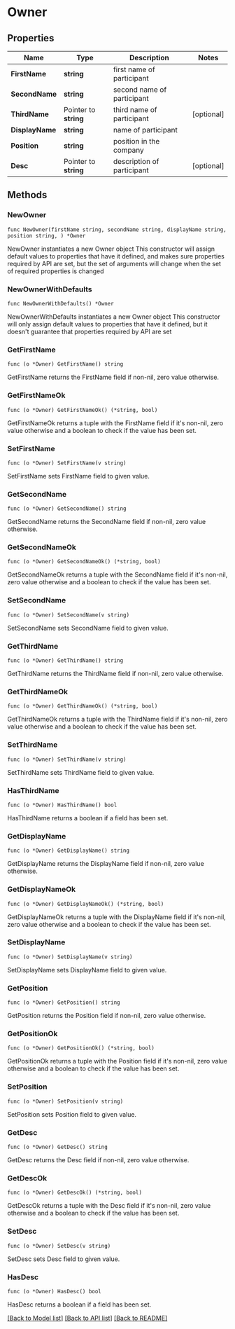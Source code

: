 # Owner

## Properties

Name | Type | Description | Notes
------------ | ------------- | ------------- | -------------
**FirstName** | **string** | first name of participant | 
**SecondName** | **string** | second name of participant | 
**ThirdName** | Pointer to **string** | third name of participant | [optional] 
**DisplayName** | **string** | name of participant | 
**Position** | **string** | position in the company | 
**Desc** | Pointer to **string** | description of participant | [optional] 

## Methods

### NewOwner

`func NewOwner(firstName string, secondName string, displayName string, position string, ) *Owner`

NewOwner instantiates a new Owner object
This constructor will assign default values to properties that have it defined,
and makes sure properties required by API are set, but the set of arguments
will change when the set of required properties is changed

### NewOwnerWithDefaults

`func NewOwnerWithDefaults() *Owner`

NewOwnerWithDefaults instantiates a new Owner object
This constructor will only assign default values to properties that have it defined,
but it doesn't guarantee that properties required by API are set

### GetFirstName

`func (o *Owner) GetFirstName() string`

GetFirstName returns the FirstName field if non-nil, zero value otherwise.

### GetFirstNameOk

`func (o *Owner) GetFirstNameOk() (*string, bool)`

GetFirstNameOk returns a tuple with the FirstName field if it's non-nil, zero value otherwise
and a boolean to check if the value has been set.

### SetFirstName

`func (o *Owner) SetFirstName(v string)`

SetFirstName sets FirstName field to given value.


### GetSecondName

`func (o *Owner) GetSecondName() string`

GetSecondName returns the SecondName field if non-nil, zero value otherwise.

### GetSecondNameOk

`func (o *Owner) GetSecondNameOk() (*string, bool)`

GetSecondNameOk returns a tuple with the SecondName field if it's non-nil, zero value otherwise
and a boolean to check if the value has been set.

### SetSecondName

`func (o *Owner) SetSecondName(v string)`

SetSecondName sets SecondName field to given value.


### GetThirdName

`func (o *Owner) GetThirdName() string`

GetThirdName returns the ThirdName field if non-nil, zero value otherwise.

### GetThirdNameOk

`func (o *Owner) GetThirdNameOk() (*string, bool)`

GetThirdNameOk returns a tuple with the ThirdName field if it's non-nil, zero value otherwise
and a boolean to check if the value has been set.

### SetThirdName

`func (o *Owner) SetThirdName(v string)`

SetThirdName sets ThirdName field to given value.

### HasThirdName

`func (o *Owner) HasThirdName() bool`

HasThirdName returns a boolean if a field has been set.

### GetDisplayName

`func (o *Owner) GetDisplayName() string`

GetDisplayName returns the DisplayName field if non-nil, zero value otherwise.

### GetDisplayNameOk

`func (o *Owner) GetDisplayNameOk() (*string, bool)`

GetDisplayNameOk returns a tuple with the DisplayName field if it's non-nil, zero value otherwise
and a boolean to check if the value has been set.

### SetDisplayName

`func (o *Owner) SetDisplayName(v string)`

SetDisplayName sets DisplayName field to given value.


### GetPosition

`func (o *Owner) GetPosition() string`

GetPosition returns the Position field if non-nil, zero value otherwise.

### GetPositionOk

`func (o *Owner) GetPositionOk() (*string, bool)`

GetPositionOk returns a tuple with the Position field if it's non-nil, zero value otherwise
and a boolean to check if the value has been set.

### SetPosition

`func (o *Owner) SetPosition(v string)`

SetPosition sets Position field to given value.


### GetDesc

`func (o *Owner) GetDesc() string`

GetDesc returns the Desc field if non-nil, zero value otherwise.

### GetDescOk

`func (o *Owner) GetDescOk() (*string, bool)`

GetDescOk returns a tuple with the Desc field if it's non-nil, zero value otherwise
and a boolean to check if the value has been set.

### SetDesc

`func (o *Owner) SetDesc(v string)`

SetDesc sets Desc field to given value.

### HasDesc

`func (o *Owner) HasDesc() bool`

HasDesc returns a boolean if a field has been set.


[[Back to Model list]](../README.md#documentation-for-models) [[Back to API list]](../README.md#documentation-for-api-endpoints) [[Back to README]](../README.md)



